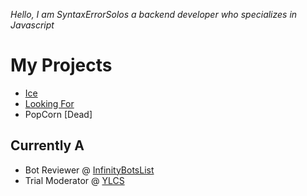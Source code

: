 *Hello, I am SyntaxErrorSolos a backend developer who specializes in Javascript*

# My Projects
* [Ice](https://discord.com/oauth2/authorize?client_id=749151155015122987&scope=bot&permissions=1095211805943)
* [Looking For](https://discord.gg/MHhch6TzD7)
* PopCorn [Dead]

## Currently A
* Bot Reviewer @ [InfinityBotsList](https://infinitybots.gg)
* Trial Moderator @ [YLCS](https://discord.gg/P35wey8Kbg)
